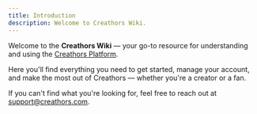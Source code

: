 ```yaml
---
title: Introduction
description: Welcome to Creathors Wiki.
---
```


Welcome to the **Creathors Wiki** — your go-to resource for understanding and using the [Creathors Platform](https://creathors.com).

Here you'll find everything you need to get started, manage your account, and make the most out of Creathors — whether you're a creator or a fan.

If you can't find what you're looking for, feel free to reach out at [support@creathors.com](mailto:support@creathors.com).

